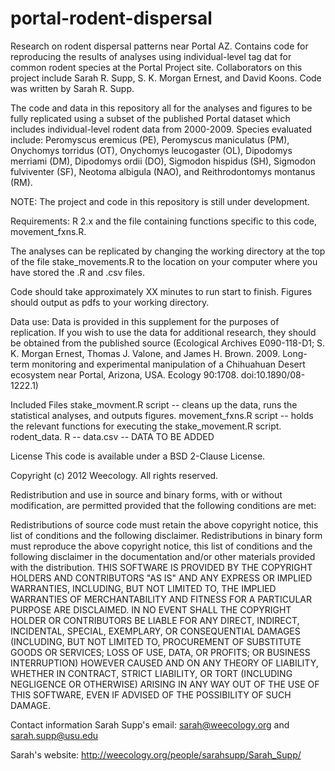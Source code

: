 portal-rodent-dispersal
=======================

Research on rodent dispersal patterns near Portal AZ. Contains code for reproducing the results of analyses using individual-level tag dat for common rodent species at the Portal Project site. Collaborators on this project include Sarah R. Supp, S. K. Morgan Ernest, and David Koons. Code was written by Sarah R. Supp.

The code and data in this repository all for the analyses and figures to be fully replicated using a subset of the published Portal dataset which includes individual-level rodent data from 2000-2009. Species evaluated include: Peromyscus eremicus (PE), Peromyscus maniculatus (PM), Onychomys torridus (OT), Onychomys leucogaster (OL), Dipodomys merriami (DM), Dipodomys ordii (DO), Sigmodon hispidus (SH), Sigmodon fulviventer (SF), Neotoma albigula (NAO), and Reithrodontomys montanus (RM).

NOTE: The project and code in this repository is still under development. 

Requirements: R 2.x and the file containing functions specific to this code, movement_fxns.R.

The analyses can be replicated by changing the working directory at the top of the file stake_movements.R to the location on your computer where you have stored the .R and .csv files.

Code should take approximately XX minutes to run start to finish. Figures should output as pdfs to your working directory. 

Data use: Data is provided in this supplement for the purposes of replication. If you wish to use the data for additional research, they should be obtained from the published source (Ecological Archives E090-118-D1; S. K. Morgan Ernest, Thomas J. Valone, and James H. Brown. 2009. Long-term monitoring and experimental manipulation of a Chihuahuan Desert ecosystem near Portal, Arizona, USA. Ecology 90:1708. doi:10.1890/08-1222.1)

Included Files
stake_movment.R script -- cleans up the data, runs the statistical analyses, and outputs figures.
movement_fxns.R script -- holds the relevant functions for executing the stake_movement.R script.
rodent_data. R  -- 
data.csv -- DATA TO BE ADDED

License
This code is available under a BSD 2-Clause License.

Copyright (c) 2012 Weecology. All rights reserved.

Redistribution and use in source and binary forms, with or without modification, are permitted provided that the following conditions are met:

Redistributions of source code must retain the above copyright notice, this list of conditions and the following disclaimer. Redistributions in binary form must reproduce the above copyright notice, this list of conditions and the following disclaimer in the documentation and/or other materials provided with the distribution. THIS SOFTWARE IS PROVIDED BY THE COPYRIGHT HOLDERS AND CONTRIBUTORS "AS IS" AND ANY EXPRESS OR IMPLIED WARRANTIES, INCLUDING, BUT NOT LIMITED TO, THE IMPLIED WARRANTIES OF MERCHANTABILITY AND FITNESS FOR A PARTICULAR PURPOSE ARE DISCLAIMED. IN NO EVENT SHALL THE COPYRIGHT HOLDER OR CONTRIBUTORS BE LIABLE FOR ANY DIRECT, INDIRECT, INCIDENTAL, SPECIAL, EXEMPLARY, OR CONSEQUENTIAL DAMAGES (INCLUDING, BUT NOT LIMITED TO, PROCUREMENT OF SUBSTITUTE GOODS OR SERVICES; LOSS OF USE, DATA, OR PROFITS; OR BUSINESS INTERRUPTION) HOWEVER CAUSED AND ON ANY THEORY OF LIABILITY, WHETHER IN CONTRACT, STRICT LIABILITY, OR TORT (INCLUDING NEGLIGENCE OR OTHERWISE) ARISING IN ANY WAY OUT OF THE USE OF THIS SOFTWARE, EVEN IF ADVISED OF THE POSSIBILITY OF SUCH DAMAGE.

Contact information
Sarah Supp's email: sarah@weecology.org and sarah.supp@usu.edu

Sarah's website: http://weecology.org/people/sarahsupp/Sarah_Supp/